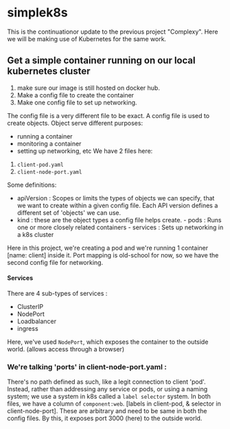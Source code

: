 # simplek8s

This is the continuationor update to the previous project "Complexy". Here we will be making use of Kubernetes for the same work. 

## Get a simple container running on our local kubernetes cluster

1. make sure our image is still hosted on docker hub. 
2. Make a config file to create the container
3. Make one config file to set up networking.

The config file is a very different file to be exact.  A config file is used to create objects. 
Object serve different purposes:
- running a container
- monitoring a container
- setting up networking, etc
We have 2 files here:
1. `client-pod.yaml`
2. `client-node-port.yaml`

Some definitions:
- apiVersion : Scopes or limits the types of objects we can specify, that we want to create within a given config file. Each API version defines a different set of 'objects' we can use. 
- kind : these are the object types a config file helps create. 
         - pods : Runs one or more closely related containers
         - services : Sets up networking in a k8s cluster 

Here in this project, we're creating a pod and we're running 1 container [name: client] inside it. 
Port mapping is old-school for now, so we have the second config file for networking. 

#### Services 
There are 4 sub-types of services : 
- ClusterIP
- NodePort
- Loadbalancer
- ingress

Here, we've used `NodePort`, which exposes the container to the outside world. (allows access through a browser) 

### We're talking 'ports' in client-node-port.yaml :
There's no path defined as such,  like a legit connection to client 'pod'. Instead, rather than addressing any service or pods, or using a naming system; we use a system in k8s called a `label selector` system. 
In both files, we have a column of `component:web`. [labels in client-pod, & selector in client-node-port].
These are arbitrary and need to be same in both the config files. By this, it exposes port 3000 (here) to the outside world.
